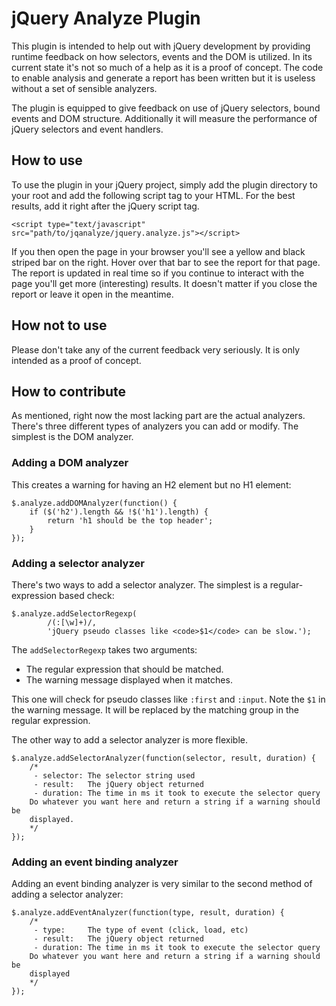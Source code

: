 # jQuery Analyze Plugin

This plugin is intended to help out with jQuery development by providing
runtime feedback on how selectors, events and the DOM is utilized. In its
current state it's not so much of a help as it is a proof of concept. The code
to enable analysis and generate a report has been written but it is useless
without a set of sensible analyzers.

The plugin is equipped to give feedback on use of jQuery selectors, bound
events and DOM structure. Additionally it will measure the performance of
jQuery selectors and event handlers.

## How to use

To use the plugin in your jQuery project, simply add the plugin directory to
your root and add the following script tag to your HTML. For the best results,
add it right after the jQuery script tag.

    <script type="text/javascript"
    src="path/to/jqanalyze/jquery.analyze.js"></script>

If you then open the page in your browser you'll see a yellow and black striped
bar on the right. Hover over that bar to see the report for that page. The
report is updated in real time so if you continue to interact with the page
you'll get more (interesting) results. It doesn't matter if you close the
report or leave it open in the meantime.

## How not to use

Please don't take any of the current feedback very seriously. It is only
intended as a proof of concept.

## How to contribute

As mentioned, right now the most lacking part are the actual analyzers. There's
three different types of analyzers you can add or modify. The simplest is the
DOM analyzer.

### Adding a DOM analyzer

This creates a warning for having an H2 element but no H1
element:

    $.analyze.addDOMAnalyzer(function() {
        if ($('h2').length && !$('h1').length) {
            return 'h1 should be the top header';
        }
    });

### Adding a selector analyzer

There's two ways to add a selector analyzer. The simplest is
a regular-expression based check:

    $.analyze.addSelectorRegexp(
            /(:[\w]+)/,
            'jQuery pseudo classes like <code>$1</code> can be slow.');

The `addSelectorRegexp` takes two arguments:

 - The regular expression that should be matched.
 - The warning message displayed when it matches.
   
This one will check for pseudo classes like `:first` and `:input`. Note the `$1` in
the warning message. It will be replaced by the matching group in the regular
expression.

The other way to add a selector analyzer is more flexible.

    $.analyze.addSelectorAnalyzer(function(selector, result, duration) {
        /*
         - selector: The selector string used
         - result:   The jQuery object returned
         - duration: The time in ms it took to execute the selector query
        Do whatever you want here and return a string if a warning should be
        displayed.
        */
    });

### Adding an event binding analyzer

Adding an event binding analyzer is very similar to the second method of adding
a selector analyzer:

    $.analyze.addEventAnalyzer(function(type, result, duration) {
        /*
         - type:     The type of event (click, load, etc)
         - result:   The jQuery object returned
         - duration: The time in ms it took to execute the selector query
        Do whatever you want here and return a string if a warning should be
        displayed
        */
    });

